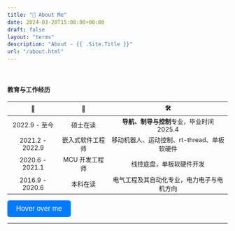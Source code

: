 ```yaml
---
title: "💬 About Me"
date: 2024-03-28T15:00:00+00:00
draft: false
layout: "terms"
description: "About - {{ .Site.Title }}"
url: "/about.html"
---
```


<!-- 单页 -->

&nbsp;

#### 教育与工作经历

| 📅 | 💼 | 🛠 |
|:-:|:-:|:-:|
| 2022.9 - 至今 | 硕士在读 | **导航、制导与控制**专业，毕业时间 2025.4 |
| 2021.2 - 2022.9 | 嵌入式软件工程师 | 移动机器人、运动控制、rt-thread、单板软硬件 |
| 2020.6 - 2021.1 | MCU 开发工程师 | 线控底盘，单板软硬件开发 |
| 2016.9 - 2020.6 | 本科在读 | 电气工程及其自动化专业，电力电子与电机方向 |


<style>
    /* 按钮样式 */
    .button {
        padding: 10px 20px;
        font-size: 16px;
        cursor: pointer;
        background-color: #007BFF;
        color: white;
        border: none;
        border-radius: 5px;
        position: relative;
    }

    /* 悬浮窗容器样式 */
    .tooltip {
        display: none;
        position: absolute;
        top: 100%; /* 显示在按钮下方 */
        left: 50%;
        transform: translateX(-50%);
        margin-top: 10px;
        padding: 10px;
        background-color: #333;
        border-radius: 5px;
        z-index: 1000;
    }

    /* 悬浮窗中的图片样式 */
    .tooltip img {
        max-width: 200px; /* 限制图片最大宽度 */
        border-radius: 5px;
    }

    /* 当鼠标悬停在按钮上时，显示悬浮窗 */
    .button:hover .tooltip {
        display: block;
    }
</style>


<button class="button">
    Hover over me
    <!-- 悬浮窗内容 -->
    <div class="tooltip">
        <img src="/images/wechat.png" alt="Description">
    </div>
</button>

<!--
熟练使用C语言开发，嵌入式系统设计，中低速PCB设计，运动控制。
熟悉控制理论与控制方法、计算机系统架构、计算机网络、操作系统原理，了解编译过程、编译原理
arm和x86和架构、系统镜像构建(uboot、linux kernel、根文件系统)与linux驱动开发(device tree)
熟悉RTOS(rt-thread)，基于rtt的应用开发(多线程、线程同步与通信)、bsp开发、I/O设备驱动框架、sensor对接
熟悉控制理论，pid、LQR、最优控制；熟悉永磁同步电机控制理论与伺服系统控制，了解FOC算法与C语言实现
了解移动机器人与机械臂控制、ROS，了解C++主要特性
gcc gdb makefile vscode keil IAR stm32 nxpi.mx git github webots shell socket AltiumDesigner

-->



---

